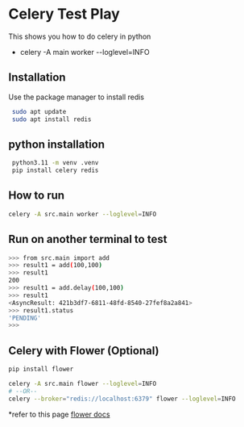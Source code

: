 # Celery Test Play

This shows you how to do celery in python

* celery -A main worker --loglevel=INFO

## Installation

Use the package manager to install redis

```bash
 sudo apt update
 sudo apt install redis
 ``` 

 ## python installation

 ```bash
  python3.11 -m venv .venv
  pip install celery redis
  ```

  ## How to run

  ```bash
  celery -A src.main worker --loglevel=INFO
  ```

## Run on another terminal to test

```bash
>>> from src.main import add
>>> result1 = add(100,100)
>>> result1
200
>>> result1 = add.delay(100,100)
>>> result1
<AsyncResult: 421b3df7-6811-48fd-8540-27fef8a2a841>
>>> result1.status
'PENDING'
>>> 
```
## Celery with Flower (Optional)

```bash
pip install flower

celery -A src.main flower --loglevel=INFO
# --OR--
celery --broker="redis://localhost:6379" flower --loglevel=INFO
```
*refer to this page [flower docs](https://flower.readthedocs.io/en/latest/install.html#usage)
